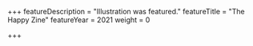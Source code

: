 +++
featureDescription = "Illustration was featured."
featureTitle = "The Happy Zine"
featureYear = 2021
weight = 0

+++
